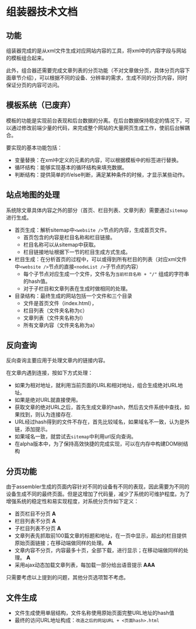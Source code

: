 # 组装器技术文档

## 功能

组装器完成的是从xml文件生成对应网站内容的工具，将xml中的内容字段与网站的模板组合起来。

此外，组合器还需要完成文章列表的分页功能（不对文章做分页，具体分页内容下面章节介绍），可以根据不同的设备、分辨率的需求，生成不同的分页内容，同时保证分页的内容可访问。


## 模板系统（已废弃）

模板的功能是实现前台表现和后台数据的分离。在后台数据保持稳定的情况下，可以通过修改前端少量的代码，来完成整个网站的大量网页生成工作，使前后台解耦合。

要实现的基本功能包括：

- 变量替换：在xml中定义的元素的内容，可以根据模板中的标签进行替换。
- 循环结构：能够实现基本的循环结构来填充数据。
- 判断结构：提供简单的if/else判断，满足某种条件的时候，才显示某些动作。

## 站点地图的处理

系统除文章具体内容之外的部分（首页、栏目列表、文章列表）需要通过`sitemap`进行生成。

- 首页生成：解析sitemap中`<website />`节点的内容，生成首页文件。
	* 首页包含的内容是栏目名称和栏目链接。
	* 栏目名称可以从sitemap中获取。
	* 栏目链接地址根据下一节的栏目生成方式生成。
- 栏目生成：在分析首页的过程中，可以或得到所有栏目的列表（对应xml文件中`<website />`节点的直接`<nodeList />`子节点的内容）
	* 每个子节点对应生成一个文件，文件名为`当前栏目名称 + "/"` 组成的字符串的hash值。
	* 对于子栏目和文章列表在生成时做相同的处理。
- 目录结构：最终生成的网站包括一个文件和三个目录
	* 文件是首页文件（index.html），
	* 栏目列表（文件夹名称为c）
	* 文章列表（文件夹名称为l）
	* 所有文章内容（文件夹名称为a）

## 反向查询

反向查询主要应用于处理文章内的链接内容。

在文章内遇到连接，按如下方式处理：

- 如果为相对地址，就利用当前页面的URL和相对地址，组合生成绝对URL地址。
- 如果是绝对URL就直接使用。
- 获取文章的绝对URL之后，首先生成文章的hash，然后去文件系统中查找，如果找到，则认为连接存在.
- URL经过hash得到的文件不存在，首先比较域名，如果域名不一致，认为是外链，添加提示。
- 如果域名一致，就尝试去`sitemap`中利用url反向查询。
- 在alpha版本中，为了保持高效快捷的完成实现，可以在内存中构建DOM树结构


## 分页功能

由于assembler生成的页面内容针对不同的设备有不同的表现，因此需要为不同的设备生成不同的最终页面。但是这增加了代码量，减少了系统的可维护程度。为了增强系统的稳定性和易实现程度，对系统分页作如下定义：

- 首页栏目不分页 __A__
- 栏目列表不分页 __A__
- 子栏目列表不分页 __A__
- 文章列表先抓取前100篇文章的标题和地址，在一页中显示，超出的栏目提供原始页面链接；在移动端做同样的处理。 __A__
- 文章内容不分页，内容最多十页，全部下载，进行显示；在移动端做同样的处理。 __A__
- 采用ajax动态加载文章列表，每加载一部分给出语音提示 __AAA__

只需要考虑以上提到的问题，其他分页选项暂不考虑。



## 文件生成

- 文件生成使用单层结构，文件名称使用原始页面完整URL地址的hash值
- 最终的访问URL地址构成：```改造之后的网站URL + <页面hash>.html```